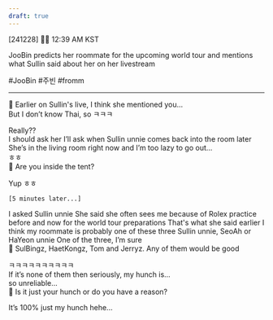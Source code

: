 ```yaml
---
draft: true
---
```

[241228] 🐣💭 12:39 AM KST

JooBin predicts her roommate for the upcoming world tour and mentions what Sullin said about her on her livestream 

#JooBin #주빈 #fromm

___

🫧 Earlier on Sullin's live, I think she mentioned you...  
But I don’t know Thai, so ㅋㅋㅋ

Really??  
I should ask her
I’ll ask when Sullin unnie comes back into the room later  
She’s in the living room right now and I’m too lazy to go out...  
ㅎㅎ  
🫧 Are you inside the tent?

Yup ㅎㅎ  

`[5 minutes later...]`

I asked Sullin unnie
She said she often sees me because of Rolex practice before
and now for the world tour preparations
That's what she said earlier
I think my roommate is probably one of these three
Sullin unnie, SeoAh or HaYeon unnie
One of the three, I’m sure  
🫧 SulBingz, HaetKongz, Tom and Jerryz. Any of them would be good

ㅋㅋㅋㅋㅋㅋㅋㅋㅋㅋ  
If it’s none of them
then seriously, my hunch is...  
so unreliable...  
🫧 Is it just your hunch or do you have a reason?

It’s 100% just my hunch hehe...